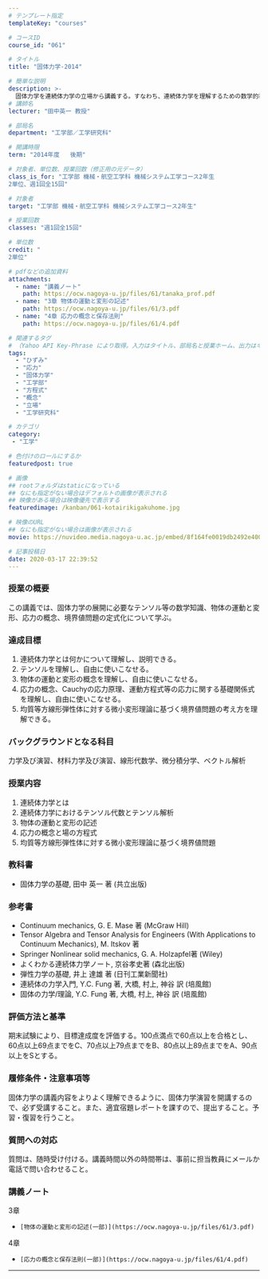 ```yaml
---
# テンプレート指定
templateKey: "courses"

# コースID
course_id: "061"

# タイトル
title: "固体力学-2014"

# 簡単な説明
description: >-
  固体力学を連続体力学の立場から講義する。すなわち、連続体力学を理解するための数学的準備をした上で、ひずみと応力の概念を説明し、それらに関する場の方程式を導く。 ....
# 講師名
lecturer: "田中英一 教授"

# 部局名
department: "工学部／工学研究科"

# 開講時限
term: "2014年度	後期"

# 対象者、単位数、授業回数（修正用の元データ）
class_is_for: "工学部 機械・航空工学科 機械システム工学コース2年生
2単位、週1回全15回"

# 対象者
target: "工学部 機械・航空工学科 機械システム工学コース2年生"

# 授業回数
classes: "週1回全15回"

# 単位数
credit: "
2単位"

# pdfなどの追加資料
attachments:
  - name: "講義ノート" 
    path: https://ocw.nagoya-u.jp/files/61/tanaka_prof.pdf
  - name: "3章 物体の運動と変形の記述" 
    path: https://ocw.nagoya-u.jp/files/61/3.pdf
  - name: "4章 応力の概念と保存法則" 
    path: https://ocw.nagoya-u.jp/files/61/4.pdf

# 関連するタグ
# （Yahoo API Key-Phrase により取得。入力はタイトル、部局名と授業ホーム、出力はキーフレーズ（tags））
tags:
  - "ひずみ"
  - "応力"
  - "固体力学"
  - "工学部"
  - "方程式"
  - "概念"
  - "立場"
  - "工学研究科"

# カテゴリ
category:
 - "工学"

# 色付けのロールにするか
featuredpost: true

# 画像
## rootフォルダはstaticになっている
## なにも指定がない場合はデフォルトの画像が表示される
## 映像がある場合は映像優先で表示する
featuredimage: /kanban/061-kotairikigakuhome.jpg

# 映像のURL
## なにも指定がない場合は画像が表示される
movie: https://nuvideo.media.nagoya-u.ac.jp/embed/8f164fe0019db2492e400c73af9b0d4d5c395331

# 記事投稿日
date: 2020-03-17 22:39:52
---
```


### 授業の概要

この講義では、固体力学の展開に必要なテンソル等の数学知識、物体の運動と変形、応力の概念、境界値問題の定式化について学ぶ。

### 達成目標

1. 連続体力学とは何かについて理解し、説明できる。
2. テンソルを理解し、自由に使いこなせる。
3. 物体の運動と変形の概念を理解し、自由に使いこなせる。
4. 応力の概念、Cauchyの応力原理、運動方程式等の応力に関する基礎関係式を理解し、自由に使いこなせる。
5. 均質等方線形弾性体に対する微小変形理論に基づく境界値問題の考え方を理解できる。








### バックグラウンドとなる科目

力学及び演習、材料力学及び演習、線形代数学、微分積分学、ベクトル解析

### 授業内容

1. 連続体力学とは
2. 連続体力学におけるテンソル代数とテンソル解析
3. 物体の運動と変形の記述
4. 応力の概念と場の方程式
5. 均質等方線形弾性体に対する微小変形理論に基づく境界値問題

### 教科書

* 固体力学の基礎, 田中 英一 著 (共立出版)

### 参考書

* Continuum mechanics, G. E. Mase 著 (McGraw Hill)
* Tensor Algebra and Tensor Analysis for Engineers (With Applications to Continuum Mechanics), M. Itskov 著
* Springer Nonlinear solid mechanics, G. A. Holzapfel著 (Wiley)
* よくわかる連続体力学ノート, 京谷孝史著 (森北出版)
* 弾性力学の基礎, 井上 達雄 著 (日刊工業新聞社)
* 連続体の力学入門, Y.C. Fung 著, 大橋, 村上, 神谷 訳 (培風館)
* 固体の力学/理論, Y.C. Fung 著, 大橋, 村上, 神谷 訳 (培風館)

### 評価方法と基準

期末試験により、目標達成度を評価する。100点満点で60点以上を合格とし、60点以上69点までをC、70点以上79点までをB、80点以上89点までをA、90点以上をSとする。

### 履修条件・注意事項等

固体力学の講義内容をよりよく理解できるように、固体力学演習を開講するので、必ず受講すること。また、適宜宿題レポートを課すので、提出すること。予習・復習を行うこと。

### 質問への対応

質問は、随時受け付ける。講義時間以外の時間帯は、事前に担当教員にメールか電話で問い合わせること。





### 講義ノート



3章


-     [物体の運動と変形の記述(一部)](https://ocw.nagoya-u.jp/files/61/3.pdf) 


4章


-     [応力の概念と保存法則(一部)](https://ocw.nagoya-u.jp/files/61/4.pdf) 










-----